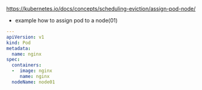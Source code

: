 https://kubernetes.io/docs/concepts/scheduling-eviction/assign-pod-node/

- example how to assign pod to a node(01)


```yaml
---
apiVersion: v1
kind: Pod
metadata:
  name: nginx
spec:
  containers:
  -  image: nginx
     name: nginx
  nodeName: node01
  ```
  